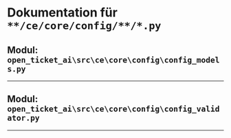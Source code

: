 # Dokumentation für `**/ce/core/config/**/*.py`

## Modul: `open_ticket_ai\src\ce\core\config\config_models.py`



---

## Modul: `open_ticket_ai\src\ce\core\config\config_validator.py`



---